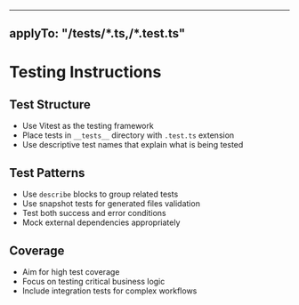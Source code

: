 <!-- ~~ Generated by projen. To modify, edit .projenrc.ts and run "npx projen". -->

---

## applyTo: "**/**tests**/\*.ts,**/\*.test.ts"

# Testing Instructions

## Test Structure

- Use Vitest as the testing framework
- Place tests in `__tests__` directory with `.test.ts` extension
- Use descriptive test names that explain what is being tested

## Test Patterns

- Use `describe` blocks to group related tests
- Use snapshot tests for generated files validation
- Test both success and error conditions
- Mock external dependencies appropriately

## Coverage

- Aim for high test coverage
- Focus on testing critical business logic
- Include integration tests for complex workflows
